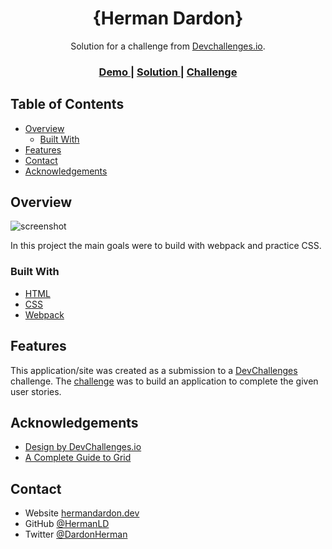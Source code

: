 <!-- Please update value in the {}  -->

<h1 align="center">{Herman Dardon}</h1>

<div align="center">
   Solution for a challenge from  <a href="http://devchallenges.io" target="_blank">Devchallenges.io</a>.
</div>

<div align="center">
  <h3>
    <a href="https://my-gallery.vercel.app/">
      Demo
    </a>
    <span> | </span>
    <a href="https://github.com/HermanLD/my-gallery">
      Solution
    </a>
    <span> | </span>
    <a href="https://devchallenges.io/challenges/gcbWLxG6wdennelX7b8I">
      Challenge
    </a>
  </h3>
</div>

<!-- TABLE OF CONTENTS -->

## Table of Contents

- [Overview](#overview)
  - [Built With](#built-with)
- [Features](#features)
- [Contact](#contact)
- [Acknowledgements](#acknowledgements)

<!-- OVERVIEW -->

## Overview

![screenshot](https://res.cloudinary.com/nimbus8/image/upload/v1600814883/my-gallery.vercel.app__jzasuz.png)

In this project the main goals were to build with webpack and practice CSS.

### Built With

<!-- This section should list any major frameworks that you built your project using. Here are a few examples.-->

- [HTML]("")
- [CSS]("")
- [Webpack](https://webpack.js.org/)

## Features

<!-- List the features of your application or follow the template. Don't share the figma file here :) -->

This application/site was created as a submission to a [DevChallenges](https://devchallenges.io/challenges) challenge. The [challenge](https://devchallenges.io/challenges/gcbWLxG6wdennelX7b8I) was to build an application to complete the given user stories.


## Acknowledgements

<!-- This section should list any articles or add-ons/plugins that helps you to complete the project. This is optional but it will help you in the future. For exmpale -->

- [Design by DevChallenges.io](https://devchallenges.io/)
- [A Complete Guide to Grid](https://css-tricks.com/snippets/css/complete-guide-grid/)

## Contact

- Website [hermandardon.dev](https://hermandardon.dev)
- GitHub [@HermanLD](https://github.com/HermanLD)
- Twitter [@DardonHerman](https://twitter.com/DardonHerman)
